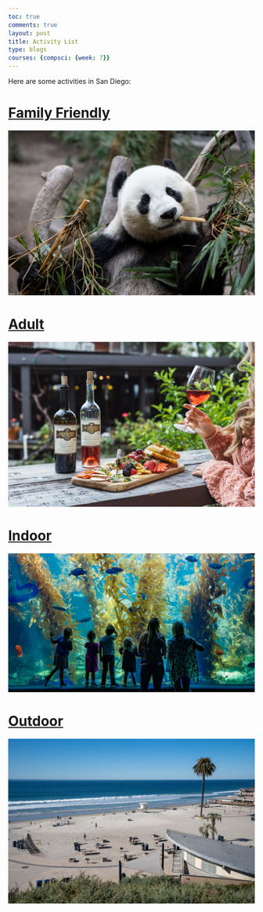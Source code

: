 ```yaml
---
toc: true
comments: true
layout: post
title: Activity List
type: blogs
courses: {compsci: {week: 7}}
---
```


Here are some activities in San Diego:

<a href="familyfriendly.html">
    <h1>Family Friendly</h1>
    <img src="../CPT-project/images/sandiegozoo.jpg" alt="San Diego Zoo" height="auto">
</a> <br>

<a href="adult.html">
    <h1>Adult</h1>
    <img src="../CPT-project/images/bernardowinery.jpg" alt="Bernardo Winery" height="auto">
</a> <br>

<a href="indoor.html">
    <h1>Indoor</h1>
    <img src="../CPT-project/images/birchaquarium.jpg" alt="Birch Aquarium" height="auto">
</a> <br>

<a href="outdoor.html">
    <h1>Outdoor</h1>
    <img src="../CPT-project/images/moonlightbeach.jpg" alt="Moonlight Beach" height="auto">
</a> <br>